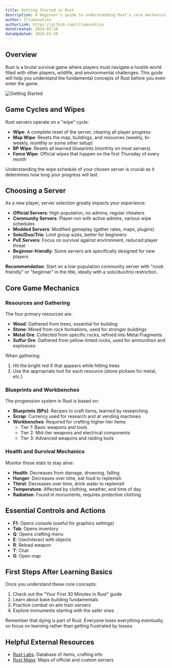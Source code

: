 ```yaml
---
title: Getting Started in Rust
description: A beginner's guide to understanding Rust's core mechanics, game cycles, and essential knowledge to get you up to speed quickly.
author: Illuminatixs
authorLink: https://github.com/illuminatisx
dateCreated: 2024-03-20
dateUpdated: 2024-03-20
---
```


## Overview

Rust is a brutal survival game where players must navigate a hostile world filled with other players, wildlife, and environmental challenges. This guide will help you understand the fundamental concepts of Rust before you even enter the game.

![Getting Started](/wiki/image/survival/getting-started.jpg)

## Game Cycles and Wipes

Rust servers operate on a "wipe" cycle:

- **Wipe**: A complete reset of the server, clearing all player progress
- **Map Wipe**: Resets the map, buildings, and resources (weekly, bi-weekly, monthly or some other setup)
- **BP Wipe**: Resets all learned blueprints (monthly on most servers)
- **Force Wipe**: Official wipes that happen on the first Thursday of every month

Understanding the wipe schedule of your chosen server is crucial as it determines how long your progress will last.

## Choosing a Server

As a new player, server selection greatly impacts your experience:

- **Official Servers**: High population, no admins, regular cheaters
- **Community Servers**: Player-run with active admins, various wipe schedules
- **Modded Servers**: Modified gameplay (gather rates, maps, plugins)
- **Solo/Duo/Trio**: Limit group sizes, better for beginners
- **PvE Servers**: Focus on survival against environment, reduced player threat
- **Beginner-friendly**: Some servers are specifically designed for new players

**Recommendation**: Start on a low-population community server with "noob friendly" or "beginner" in the title, ideally with a solo/duo/trio restriction.

## Core Game Mechanics

### Resources and Gathering

The four primary resources are:

- **Wood**: Gathered from trees, essential for building
- **Stone**: Mined from rock formations, used for stronger buildings
- **Metal Ore**: Collected from specific rocks, refined into Metal Fragments
- **Sulfur Ore**: Gathered from yellow-tinted rocks, used for ammunition and explosives

When gathering:
1. Hit the bright red X that appears while hitting trees
2. Use the appropriate tool for each resource (stone pickaxe for metal, etc.)

### Blueprints and Workbenches

The progression system in Rust is based on:

- **Blueprints (BPs)**: Recipes to craft items, learned by researching
- **Scrap**: Currency used for research and at vending machines
- **Workbenches**: Required for crafting higher-tier items
  - Tier 1: Basic weapons and tools
  - Tier 2: Mid-tier weapons and electrical components
  - Tier 3: Advanced weapons and raiding tools

### Health and Survival Mechanics

Monitor these stats to stay alive:

- **Health**: Decreases from damage, drowning, falling
- **Hunger**: Decreases over time, eat food to replenish
- **Thirst**: Decreases over time, drink water to replenish
- **Temperature**: Affected by clothing, weather, and time of day
- **Radiation**: Found in monuments, requires protective clothing

## Essential Controls and Actions

- **F1**: Opens console (useful for graphics settings)
- **Tab**: Opens inventory
- **Q**: Opens crafting menu
- **E**: Use/interact with objects
- **R**: Reload weapon
- **T**: Chat
- **G**: Open map

## First Steps After Learning Basics

Once you understand these core concepts:

1. Check out the "Your First 30 Minutes in Rust" guide
2. Learn about base building fundamentals
3. Practice combat on aim train servers
4. Explore monuments starting with the safer ones

Remember that dying is part of Rust. Everyone loses everything eventually, so focus on learning rather than getting frustrated by losses.

## Helpful External Resources

- [Rust Labs](https://rustlabs.com): Database of items, crafting info
- [Rust Maps](https://rustmaps.com): Maps of official and custom servers